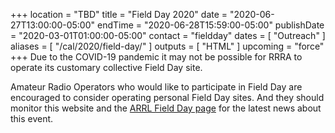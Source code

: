 +++
location = "TBD"
title = "Field Day 2020"
date = "2020-06-27T13:00:00-05:00"
endTime = "2020-06-28T15:59:00-05:00"
publishDate = "2020-03-01T01:00:00-05:00"
contact = "fieldday"
dates = [ "Outreach" ]
aliases = [ "/cal/2020/field-day/" ]
outputs = [ "HTML" ]
upcoming = "force"
+++
Due to the COVID-19 pandemic it may not be possible for RRRA to operate its
customary collective Field Day site.

Amateur Radio Operators who would like to participate in Field Day
are encouraged to consider operating personal Field Day sites.
And they should monitor this website and the [ARRL Field Day
page](http://www.arrl.org/field-day) for the latest news about this
event.
